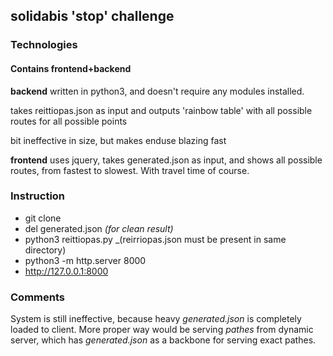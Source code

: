 ## solidabis 'stop' challenge
### Technologies

#### Contains frontend+backend

**backend** written in python3, and doesn't require any modules installed.

takes reittiopas.json as input and outputs 'rainbow table' with all possible routes for all possible points

bit ineffective in size, but makes enduse blazing fast

**frontend** uses jquery, takes generated.json as input, and shows all possible routes, from fastest to slowest. With travel time of course.

### Instruction

+ git clone
+ del generated.json _(for clean result)_
+ python3 reittiopas.py _(reirriopas.json must be present in same directory)
+ python3 -m http.server 8000
+ http://127.0.0.1:8000 

### Comments
System is still ineffective, because heavy _generated.json_ is completely loaded to client.
More proper way would be serving _pathes_ from dynamic server, which has _generated.json_ as a backbone for serving exact pathes.